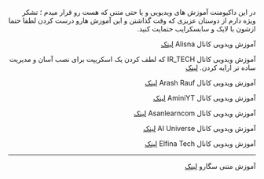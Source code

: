 <div dir="rtl">


در این داکیومنت آموزش های ویدیویی و یا حتی متنی که هست رو قرار میدم ؛ تشکر ویژه دارم از دوستان عزیزی که وقت گذاشتن و این آموزش هارو درست کردن لطفا حتما ازشون با لایک و سابسکرایب حتمایت کنید.




آموزش ویدویی کانال Alisna
[لینک](https://www.youtube.com/watch?v=AFzbnn7SrWc)


آموزش ویدویی کانال IR_TECH که لطف کردن یک اسکریپت برای نصب آسان و مدیریت ساده تر ارایه کردن.
[لینک](https://www.youtube.com/watch?v=1mj1fhA2X6s)


آموزش ویدویی کانال Arash Rauf 
[لینک](https://www.youtube.com/watch?v=TcC-Btxpjk0)


آموزش ویدویی کانال AminiYT 
[لینک](https://www.youtube.com/watch?v=UafuV3qmyX0)


آموزش ویدویی کانال Asanlearncom 
[لینک](https://www.youtube.com/watch?v=yXrXSSKP8ME)

آموزش ویدویی کانال AI Universe
[لینک](https://www.youtube.com/@AIUniversetop)

آموزش ویدویی کانال Elfina Tech
[لینک](https://youtu.be/lkH-IP7-Jag)




***
آموزش متنی سگارو
[لینک](https://telegra.ph/Tips-on-setting-up-a-VPN-server-tunneling-and-applying-configurations-with-iSegaro-09-12)


</div>
